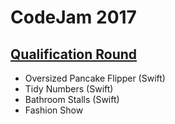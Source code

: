 # CodeJam 2017

## [Qualification Round](https://codingcompetitions.withgoogle.com/codejam/round/00000000002017f7)
- Oversized Pancake Flipper (Swift)
- Tidy Numbers (Swift)
- Bathroom Stalls (Swift)
- Fashion Show
